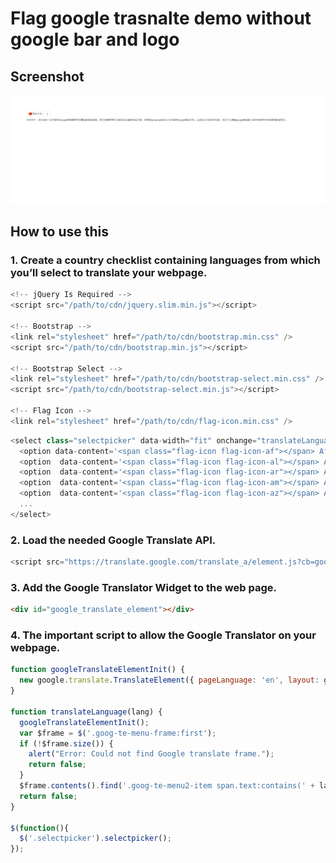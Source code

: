 # Flag google trasnalte demo without google bar and logo

## Screenshot
![ScreenShot](/screenshots/screenshot.png)

## How to use this

### 1. Create a country checklist containing languages from which you’ll select to translate your webpage.
```javascript
<!-- jQuery Is Required -->
<script src="/path/to/cdn/jquery.slim.min.js"></script>

<!-- Bootstrap -->
<link rel="stylesheet" href="/path/to/cdn/bootstrap.min.css" />
<script src="/path/to/cdn/bootstrap.min.js"></script>

<!-- Bootstrap Select -->
<link rel="stylesheet" href="/path/to/cdn/bootstrap-select.min.css" />
<script src="/path/to/cdn/bootstrap-select.min.js"></script>

<!-- Flag Icon -->
<link rel="stylesheet" href="/path/to/cdn/flag-icon.min.css" />
```

```javascript
<select class="selectpicker" data-width="fit" onchange="translateLanguage(this.value);">
  <option data-content='<span class="flag-icon flag-icon-af"></span> Afrikaans' value="Afrikaans">Afrikaans</option>
  <option  data-content='<span class="flag-icon flag-icon-al"></span> Albanian' value="Albanian">Albanian</option>
  <option  data-content='<span class="flag-icon flag-icon-ar"></span> Arabic' value="Arabic">Arabic</option>
  <option  data-content='<span class="flag-icon flag-icon-am"></span> Armenian' value="Armenian">Armenian</option>
  <option  data-content='<span class="flag-icon flag-icon-az"></span> Azerbaijani' value="Azerbaijani">Azerbaijani</option>
  ...
</select>
```

### 2. Load the needed Google Translate API.
```javascript
<script src="https://translate.google.com/translate_a/element.js?cb=googleTranslateElementInit" type="text/javascript"></script>
```

### 3. Add the Google Translator Widget to the web page.
```html
<div id="google_translate_element"></div>
```

### 4. The important script to allow the Google Translator on your webpage.
```javascript
function googleTranslateElementInit() {
  new google.translate.TranslateElement({ pageLanguage: 'en', layout: google.translate.TranslateElement.InlineLayout.SIMPLE, autoDisplay: false }, 'google_translate_element');
}

function translateLanguage(lang) {
  googleTranslateElementInit();
  var $frame = $('.goog-te-menu-frame:first');
  if (!$frame.size()) {
    alert("Error: Could not find Google translate frame.");
    return false;
  }
  $frame.contents().find('.goog-te-menu2-item span.text:contains(' + lang + ')').get(0).click();
  return false;
}

$(function(){
  $('.selectpicker').selectpicker();
});
```
